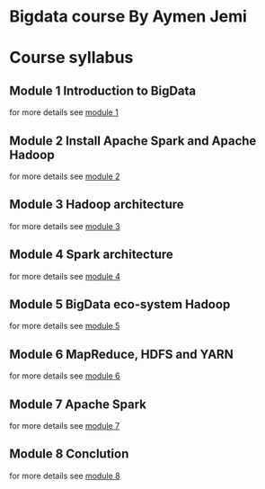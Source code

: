 # Bigdata course By Aymen Jemi

# Course syllabus

## Module 1 Introduction to BigData

for more details see [module 1](module_1.md)

## Module 2 Install Apache Spark and Apache Hadoop

for more details see [module 2](module_2.md)

## Module 3 Hadoop architecture

for more details see [module 3](module_3.md)

## Module 4 Spark architecture

for more details see [module 4](module_4.md)

## Module 5 BigData eco-system Hadoop

for more details see [module 5](module_5.md)

## Module 6 MapReduce, HDFS and YARN

for more details see [module 6](module_6.md)

## Module 7 Apache Spark 

for more details see [module 7](module_7.md)

## Module 8 Conclution

for more details see [module 8](module_8.md)